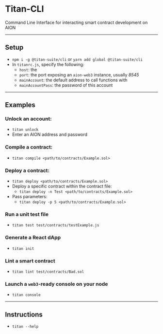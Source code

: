 # Titan-CLI

Command Line Interface for interacting smart contract development on AION

---

## Setup

- `npm i -g @titan-suite/cli` or `yarn add global @titan-suite/cli`
- In `titanrc.js`, specify the following:
    - `host`: the 
    - `port`: the port exposing an `aion-web3` instance, usually *8545*
    - `mainAccount`: the default address to call functions with
    - `mainAccountPass`: the password of this account
---

## Examples


### Unlock an account:

- `titan unlock`
- Enter an AION address and password

### Compile a contract:

- `titan compile <path/to/contracts/Example.sol>`

### Deploy a contract:

- `titan deploy <path/to/contracts/Example.sol>`
- Deploy a specific contract within the contract file:
    - `titan deploy -n Test <path/to/contracts/Example.sol>`
- Pass parameters:
    - `titan deploy -p 5 <path/to/contracts/Example.sol>`

### Run a unit test file

- `titan test test/contracts/testExample.js`

### Generate a React dApp 

- `titan init`

### Lint a smart contract

- `titan lint test/contracts/Bad.sol`

### Launch a `web3`-ready console on your node

- `titan console`

---

## Instructions

- `titan --help`
